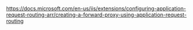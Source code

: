 https://docs.microsoft.com/en-us/iis/extensions/configuring-application-request-routing-arr/creating-a-forward-proxy-using-application-request-routing
